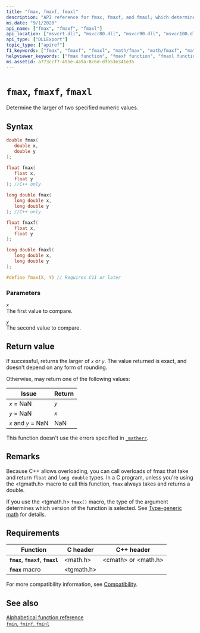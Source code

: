 ```yaml
---
title: "fmax, fmaxf, fmaxl"
description: "API reference for fmax, fmaxf, and fmaxl; which determines the larger of two numeric values."
ms.date: "9/1/2020"
api_name: ["fmax", "fmaxf", "fmaxl"]
api_location: ["msvcrt.dll", "msvcr80.dll", "msvcr90.dll", "msvcr100.dll", "msvcr100_clr0400.dll", "msvcr110.dll", "msvcr110_clr0400.dll", "msvcr120.dll", "msvcr120_clr0400.dll", "ucrtbase.dll", "api-ms-win-crt-math-l1-1-0.dll"]
api_type: ["DLLExport"]
topic_type: ["apiref"]
f1_keywords: ["fmax", "fmaxf", "fmaxl", "math/fmax", "math/fmaxf", "math/fmaxl"]
helpviewer_keywords: ["fmax function", "fmaxf function", "fmaxl function"]
ms.assetid: a773ccf7-495e-4a9a-8c6d-dfb53e341e35
---
```

# `fmax`, `fmaxf`, `fmaxl`

Determine the larger of two specified numeric values.

## Syntax

```C
double fmax(
   double x,
   double y
);

float fmax(
   float x,
   float y
); //C++ only

long double fmax(
   long double x,
   long double y
); //C++ only

float fmaxf(
   float x,
   float y
);

long double fmaxl(
   long double x,
   long double y
);

#define fmax(X, Y) // Requires C11 or later
```

### Parameters

*`x`*\
The first value to compare.

*`y`*\
The second value to compare.

## Return value

If successful, returns the larger of *`x`* or *`y`*. The value returned is exact, and doesn't depend on any form of rounding.

Otherwise, may return one of the following values:

| Issue | Return |
|---|---|
| *`x`* = NaN | *`y`* |
| *`y`* = NaN | *`x`* |
| *`x`* and *`y`* = NaN | NaN |

This function doesn't use the errors specified in  [`_matherr`](matherr.md).

## Remarks

Because C++ allows overloading, you can call overloads of fmax that take and return `float` and `long double` types. In a C program, unless you're using the \<tgmath.h> macro to call this function, `fmax` always takes and returns a double.

If you use the \<tgmath.h> `fmax()` macro, the type of the argument determines which version of the function is selected. See [Type-generic math](../tgmath.md) for details.

## Requirements

| Function | C header | C++ header |
|---|---|---|
| **`fmax`**, **`fmaxf`**, **`fmaxl`** | \<math.h> | \<cmath> or \<math.h> |
| **`fmax`** macro | \<tgmath.h> |  |

For more compatibility information, see [Compatibility](../compatibility.md).

## See also

[Alphabetical function reference](crt-alphabetical-function-reference.md)\
[`fmin`, `fminf`, `fminl`](fmin-fminf-fminl.md)
